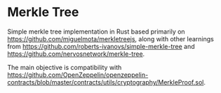 # Merkle Tree

Simple merkle tree implementation in Rust based primarily on 
https://github.com/miguelmota/merkletreejs, along with other learnings from https://github.com/roberts-ivanovs/simple-merkle-tree and https://github.com/nervosnetwork/merkle-tree.

The main objective is compatibility with https://github.com/OpenZeppelin/openzeppelin-contracts/blob/master/contracts/utils/cryptography/MerkleProof.sol.
